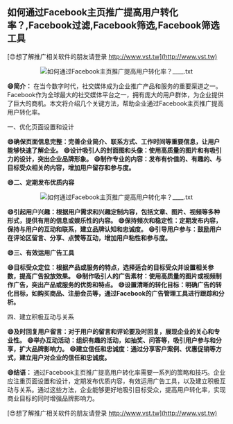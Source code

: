## **如何通过Facebook主页推广提高用户转化率？,Facebook过滤,Facebook筛选,Facebook筛选工具**

[😍想了解推广相关软件的朋友请登录 http://www.vst.tw](http://www.vst.tw)

 <center><img src="https://vst.tw/MP4/tuiguang/png/7.png" alt="如何通过Facebook主页推广提高用户转化率？____.txt"></center>

**😄简介：**
在当今数字时代，社交媒体成为企业推广产品和服务的重要渠道之一。Facebook作为全球最大的社交媒体平台之一，拥有庞大的用户群体，为企业提供了巨大的商机。本文将介绍几个关键方法，帮助企业通过Facebook主页推广提高用户转化率。

一、优化页面设置和设计

**😄确保页面信息完整：完善企业简介、联系方式、工作时间等重要信息，让用户能够快速了解企业。**
**😄设计吸引人的封面图和头像：使用高质量的图片和有吸引力的设计，突出企业品牌形象。**
**😄制作专业的内容：发布有价值的、有趣的、与目标受众相关的内容，增加用户留存和参与度。**

**😄二、定期发布优质内容**

 <center><img src="https://vst.tw/MP4/tuiguang/png/2.png" alt="如何通过Facebook主页推广提高用户转化率？____.txt"></center>

**😄引起用户兴趣：根据用户需求和兴趣定制内容，包括文章、图片、视频等多种形式，提供有用的信息或娱乐性的内容。**
**😄保持频次和稳定性：定期发布内容，保持与用户的互动和联系，建立品牌认知和忠诚度。**
**😄引导用户参与：鼓励用户在评论区留言、分享、点赞等互动，增加用户粘性和参与度。**

**😄三、有效运用广告工具**

**😄目标受众定位：根据产品或服务的特点，选择适合的目标受众并设置相关参数，提高广告投放效果。**
**😄制作吸引人的广告素材：使用高质量的图片或视频制作广告，突出产品或服务的优势和特点。**
**😄设置清晰的转化目标：明确广告的转化目标，如购买商品、注册会员等，通过Facebook的广告管理工具进行跟踪和分析。**

四、建立积极互动与关系

**😄及时回复用户留言：对于用户的留言和评论要及时回复，展现企业的关心和专业性。**
**😄举办互动活动：组织有趣的活动，如抽奖、问答等，吸引用户参与和分享，扩大品牌影响力。**
**😄建立信任和忠诚度：通过分享客户案例、优惠促销等方式，建立用户对企业的信任和忠诚度。**

**😄结语：**
通过Facebook主页推广提高用户转化率需要一系列的策略和技巧。企业应注重页面设置和设计，定期发布优质内容，有效运用广告工具，以及建立积极互动与关系。通过这些方法，企业能够更好地吸引目标受众，提高用户转化率，实现商业目标的同时增强品牌影响力。

[😍想了解推广相关软件的朋友请登录 http://www.vst.tw](http://www.vst.tw)



